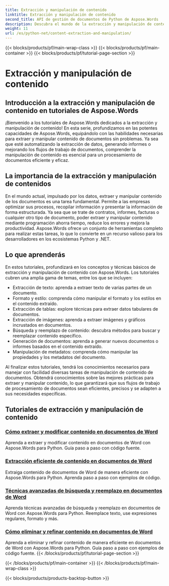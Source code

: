 ```yaml
---
title: Extracción y manipulación de contenido
linktitle: Extracción y manipulación de contenido
second_title: API de gestión de documentos de Python de Aspose.Words
description: Descubra el mundo de la extracción y manipulación de contenido con los tutoriales de Aspose.Words. Aprenda a extraer y manipular contenido de manera eficiente con Python y .NET, mejorando sus capacidades de procesamiento de documentos.
weight: 11
url: /es/python-net/content-extraction-and-manipulation/
---
```


{{< blocks/products/pf/main-wrap-class >}}
{{< blocks/products/pf/main-container >}}
{{< blocks/products/pf/tutorial-page-section >}}

# Extracción y manipulación de contenido

## Introducción a la extracción y manipulación de contenido en tutoriales de Aspose.Words

¡Bienvenido a los tutoriales de Aspose.Words dedicados a la extracción y manipulación de contenido! En esta serie, profundizamos en las potentes capacidades de Aspose.Words, equipándolo con las habilidades necesarias para extraer y manipular contenido de documentos sin problemas. Ya sea que esté automatizando la extracción de datos, generando informes o mejorando los flujos de trabajo de documentos, comprender la manipulación de contenido es esencial para un procesamiento de documentos eficiente y eficaz.

## La importancia de la extracción y manipulación de contenidos

En el mundo actual, impulsado por los datos, extraer y manipular contenido de los documentos es una tarea fundamental. Permite a las empresas optimizar sus procesos, recopilar información y presentar la información de forma estructurada. Ya sea que se trate de contratos, informes, facturas o cualquier otro tipo de documento, poder extraer y manipular contenido mediante programación ahorra tiempo, reduce los errores y mejora la productividad. Aspose.Words ofrece un conjunto de herramientas completo para realizar estas tareas, lo que lo convierte en un recurso valioso para los desarrolladores en los ecosistemas Python y .NET.

## Lo que aprenderás

En estos tutoriales, profundizará en los conceptos y técnicas básicos de extracción y manipulación de contenido con Aspose.Words. Los tutoriales cubren una amplia gama de temas, entre los que se incluyen:

- Extracción de texto: aprenda a extraer texto de varias partes de un documento.
- Formato y estilo: comprenda cómo manipular el formato y los estilos en el contenido extraído.
- Extracción de tablas: explore técnicas para extraer datos tabulares de documentos.
- Extracción de imágenes: aprenda a extraer imágenes y gráficos incrustados en documentos.
- Búsqueda y reemplazo de contenido: descubra métodos para buscar y reemplazar contenido específico.
- Generación de documentos: aprenda a generar nuevos documentos o informes basados en el contenido extraído.
- Manipulación de metadatos: comprenda cómo manipular las propiedades y los metadatos del documento.

Al finalizar estos tutoriales, tendrá los conocimientos necesarios para manejar con facilidad diversas tareas de manipulación de contenido de documentos. Obtendrá conocimientos sobre las mejores prácticas para extraer y manipular contenido, lo que garantizará que sus flujos de trabajo de procesamiento de documentos sean eficientes, precisos y se adapten a sus necesidades específicas.

## Tutoriales de extracción y manipulación de contenido
### [Cómo extraer y modificar contenido en documentos de Word](./extract-modify-document-content/)
Aprenda a extraer y modificar contenido en documentos de Word con Aspose.Words para Python. Guía paso a paso con código fuente.
### [Extracción eficiente de contenido en documentos de Word](./document-content-extraction/)
Extraiga contenido de documentos de Word de manera eficiente con Aspose.Words para Python. Aprenda paso a paso con ejemplos de código.
### [Técnicas avanzadas de búsqueda y reemplazo en documentos de Word](./find-replace-documents/)
Aprenda técnicas avanzadas de búsqueda y reemplazo en documentos de Word con Aspose.Words para Python. Reemplace texto, use expresiones regulares, formato y más.
### [Cómo eliminar y refinar contenido en documentos de Word](./remove-content-documents/)
Aprenda a eliminar y refinar contenido de manera eficiente en documentos de Word con Aspose.Words para Python. Guía paso a paso con ejemplos de código fuente.
{{< /blocks/products/pf/tutorial-page-section >}}

{{< /blocks/products/pf/main-container >}}
{{< /blocks/products/pf/main-wrap-class >}}

{{< blocks/products/products-backtop-button >}}
